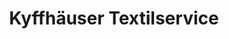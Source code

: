 ---
title: "Kyffhäuser Textilservice"
url: /duderstadt/kyffhaeuser-textilservice/
shop: Wäscherei
---